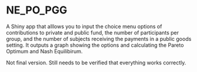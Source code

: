 # NE_PO_PGG

A Shiny app that alllows you to input the choice menu options of contributions to private and public fund, 
the number of participants per group, and the number of subjects receiving the payments in a public goods setting.
It outputs a graph showing the options and calculating the Pareto Optimum and Nash Equilibirum.

Not final version. Still needs to be verified that everything works correctly.
